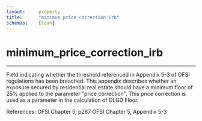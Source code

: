 ```yaml
---
layout:		property
title:		"minimum_price_correction_irb"
schemas:	[loan]
---
```


# minimum_price_correction_irb

---

Field indicating whether the threshold referenced in Appendix 5-3 of OFSI regulations has been breached. This appendix describes whether an exposure secured by residential real estate should have a minimum floor of 25% applied to the parameter "price correction". This price correction is used as a parameter in the calculation of DLGD Floor.

References:
OFSI Chapter 5, p287
OFSI Chapter 5, Appendix 5-3
